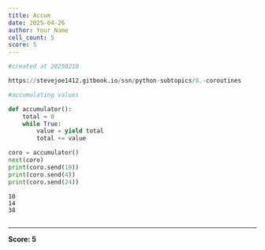 ```yaml
---
title: Accum
date: 2025-04-26
author: Your Name
cell_count: 5
score: 5
---
```


```python
#created at 20250210
```


```python
https://stevejoe1412.gitbook.io/ssn/python-subtopics/8.-coroutines
```


```python
#accumulating values
```


```python
def accumulator():
    total = 0
    while True:
        value = yield total
        total += value

coro = accumulator()
next(coro)
print(coro.send(10))
print(coro.send(4))
print(coro.send(24))
```

    10
    14
    38



```python

```


---
**Score: 5**